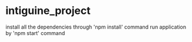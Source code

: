# intiguine_project


install all the dependencies through 'npm install' command
run application by 'npm start' command
